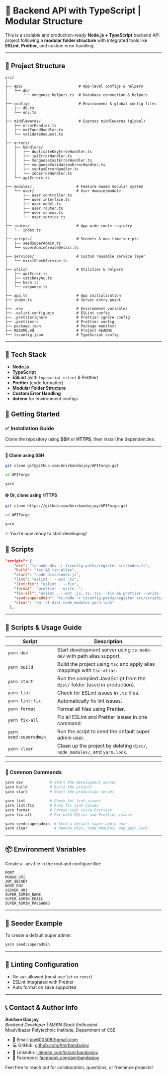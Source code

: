 # 🧠 Backend API with TypeScript | Modular Structure

This is a scalable and production-ready **Node.js + TypeScript** backend API project following a **modular folder structure** with integrated tools like **ESLint**, **Prettier**, and custom error handling.

---

## 📁 Project Structure

```
src/
│
├── app/                         # App-level configs & helpers
│   └── db/
│       └── mongoose.helpers.ts  # Database connection & helpers
│
├── config/                      # Environment & global config files
│   ├── db.ts
│   └── env.ts
│
├── middlewares/                 # Express middlewares (global)
│   ├── errorHandler.ts
│   ├── notFoundHandler.ts
│   └── validateRequest.ts
│
├── errors/
│   ├── handlers/
│   │   ├── duplicateKeyErrorHandler.ts
│   │   ├── jwtErrorHandler.ts
│   │   ├── mongooseCastErrorHandler.ts
│   │   ├── mongooseValidationErrorHandler.ts
│   │   ├── syntaxErrorHandler.ts
│   │   └── zodErrorHandler.ts
│   └── apiErrors.ts
│
├── modules/                    # Feature-based modular system
│   └── user/                   # User domain/module
│       ├── user.controller.ts
│       ├── user.interface.ts
│       ├── user.model.ts
│       ├── user.router.ts
│       ├── user.schema.ts
│       └── user.service.ts
│
├── routes/                     # App-wide route registry
│   └── index.ts
│
├── scripts/                    # Seeders & one-time scripts
│   ├── seedSuperAdmin.ts
│   └── superAdminCreateDetail.ts
│
├── services/                   # Custom reusable service layer
│   └── existCheckService.ts
│
├── utils/                      # Utilities & helpers
│   ├── apiError.ts
│   ├── catchAsync.ts
│   ├── hash.ts
│   └── response.ts
│
├── app.ts                      # App initialization
├── index.ts                    # Server entry point
│
├── .env                        # Environment variables
├── .eslint.config.mjs          # ESLint config
├── .prettierignore             # Prettier ignore config
├── .prettierrc                 # Prettier config
├── package.json                # Package manifest
├── README.md                   # Project README
└── tsconfig.json               # TypeScript config

```

---

## 🧰 Tech Stack

- **Node.js**
- **TypeScript**
- **ESLint** (with `typescript-eslint` & Prettier)
- **Prettier** (code formatter)
- **Modular Folder Structure**
- **Custom Error Handling**
- **dotenv** for environment configs

## 🚀 Getting Started

### ✅ Installation Guide

Clone the repository using **SSH** or **HTTPS**, then install the dependencies:

---

#### 🔗 Clone using SSH

```bash
git clone git@github.com:Anirbandasjoy/APIForge.git
```

```bash
cd APIForge
```

```bash
yarn
```

#### 🌐 Or, clone using HTTPS

```bash
git clone https://github.com/Anirbandasjoy/APIForge.git
```

```bash
cd APIForge
```

```bash
yarn
```

✨ You're now ready to start developing!

## 📜 Scripts

```json
"scripts": {
    "dev": "ts-node-dev -r tsconfig-paths/register src/index.ts",
    "build": "tsc && tsc-alias",
    "start": "node dist/index.js",
    "lint": "eslint . --ext .ts",
    "lint:fix": "eslint . --fix",
    "format": "prettier --write .",
    "fix-all": "eslint . --ext .js,.ts,.tsx --fix && prettier --write .",
    "seed:superadmin": "ts-node -r tsconfig-paths/register src/scripts/seedSuperAdmin.ts",
    "clear": "rm -rf dist node_modules yarn.lock"
  },
```

---

## 📜 Scripts & Usage Guide

| Script                 | Description                                                                 |
| ---------------------- | --------------------------------------------------------------------------- |
| `yarn dev`             | Start development server using `ts-node-dev` with path alias support.       |
| `yarn build`           | Build the project using `tsc` and apply alias mappings with `tsc-alias`.    |
| `yarn start`           | Run the compiled JavaScript from the `dist/` folder (used in production).   |
| `yarn lint`            | Check for ESLint issues in `.ts` files.                                     |
| `yarn lint:fix`        | Automatically fix lint issues.                                              |
| `yarn format`          | Format all files using Prettier.                                            |
| `yarn fix-all`         | Fix all ESLint and Prettier issues in one command.                          |
| `yarn seed:superadmin` | Run the script to seed the default super admin user.                        |
| `yarn clear`           | Clean up the project by deleting `dist/`, `node_modules/`, and `yarn.lock`. |

---

### 🧪 Common Commands

```bash
yarn dev            # Start the development server
yarn build          # Build the project
yarn start          # Start the production server

yarn lint           # Check for lint issues
yarn lint:fix       # Auto fix lint issues
yarn format         # Format code using Prettier
yarn fix-all        # Fix both ESLint and Prettier issues

yarn seed:superadmin  # Seed a default super admin user
yarn clear            # Remove dist, node_modules, and yarn.lock
```

---

## 📦 Environment Variables

Create a `.env` file in the root and configure like:

```
PORT
MONGO_URI
JWT_SECRET
NODE_ENV
SERVER_URI
SUPER_ADMIN_NAME
SUPER_ADMIN_EMAIL
SUPER_ADMIN_PASSWORD
```

---

## 🧪 Seeder Example

To create a default super admin:

```bash
yarn seed:superadmin
```

---

## 🧹 Linting Configuration

- No `var` allowed (must use `let` or `const`)
- ESLint integrated with Prettier
- Auto format on save supported

---

## 📞 Contact & Author Info

**Anirban Das joy**  
_Backend Developer | MERN Stack Enthusiast_  
Moulvibazar Polytechnic Institute, Department of CSE

- 📧 Email: [joy600508@gmail.com](mailto:joy600508@gmail.com)
- 💻 GitHub: [github.com/Anirbandasjoy](https://github.com/Anirbandasjoy)
- 🔗 LinkedIn: [linkedin.com/in/anirbandasjoy](https://www.linkedin.com/in/anirbandasjoy404/)
- 📘 Facebook: [facebook.com/anirbandasjoy](https://web.facebook.com/Anirbandasjoy)

Feel free to reach out for collaboration, questions, or freelance projects!
